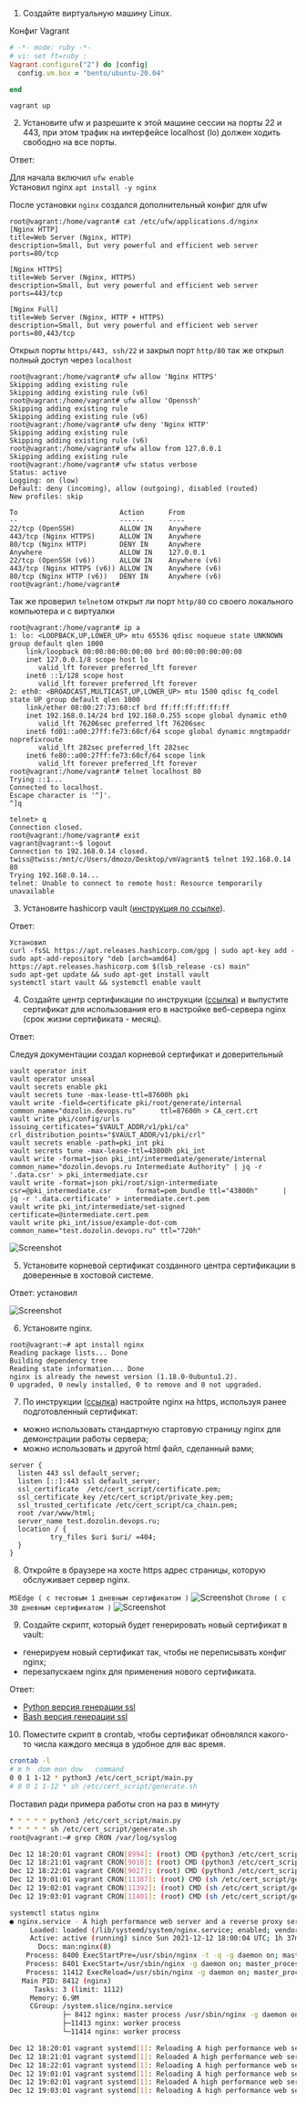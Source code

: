 
1. Создайте виртуальную машину Linux.

Конфиг Vagrant
```ruby
# -*- mode: ruby -*-
# vi: set ft=ruby :
Vagrant.configure("2") do |config|
  config.vm.box = "bento/ubuntu-20.04"

end
```
`vagrant up`

2. Установите ufw и разрешите к этой машине сессии на порты 22 и 443, при этом трафик на интерфейсе localhost (lo) должен ходить свободно на все порты.

Ответ:

Для начала включил `ufw enable`  
Установил nginx `apt install -y nginx`

После установки `nginx` создался дополнительный конфиг для ufw 

```
root@vagrant:/home/vagrant# cat /etc/ufw/applications.d/nginx
[Nginx HTTP]
title=Web Server (Nginx, HTTP)
description=Small, but very powerful and efficient web server
ports=80/tcp

[Nginx HTTPS]
title=Web Server (Nginx, HTTPS)
description=Small, but very powerful and efficient web server
ports=443/tcp

[Nginx Full]
title=Web Server (Nginx, HTTP + HTTPS)
description=Small, but very powerful and efficient web server
ports=80,443/tcp
```
Открыл порты `https/443, ssh/22` и закрыл порт `http/80` так же открыл полный доступ через `localhost` 

```
root@vagrant:/home/vagrant# ufw allow 'Nginx HTTPS'
Skipping adding existing rule
Skipping adding existing rule (v6)
root@vagrant:/home/vagrant# ufw allow 'Openssh'
Skipping adding existing rule
Skipping adding existing rule (v6)
root@vagrant:/home/vagrant# ufw deny 'Nginx HTTP'
Skipping adding existing rule
Skipping adding existing rule (v6)
root@vagrant:/home/vagrant# ufw allow from 127.0.0.1
Skipping adding existing rule
root@vagrant:/home/vagrant# ufw status verbose
Status: active
Logging: on (low)
Default: deny (incoming), allow (outgoing), disabled (routed)
New profiles: skip

To                         Action      From
--                         ------      ----
22/tcp (OpenSSH)           ALLOW IN    Anywhere
443/tcp (Nginx HTTPS)      ALLOW IN    Anywhere
80/tcp (Nginx HTTP)        DENY IN     Anywhere
Anywhere                   ALLOW IN    127.0.0.1
22/tcp (OpenSSH (v6))      ALLOW IN    Anywhere (v6)
443/tcp (Nginx HTTPS (v6)) ALLOW IN    Anywhere (v6)
80/tcp (Nginx HTTP (v6))   DENY IN     Anywhere (v6)
root@vagrant:/home/vagrant#
```
Так же проверил `telnet`ом открыт ли порт `http/80` со своего локального компьютера и с виртуалки

``` 
root@vagrant:/home/vagrant# ip a
1: lo: <LOOPBACK,UP,LOWER_UP> mtu 65536 qdisc noqueue state UNKNOWN group default qlen 1000
    link/loopback 00:00:00:00:00:00 brd 00:00:00:00:00:00
    inet 127.0.0.1/8 scope host lo
       valid_lft forever preferred_lft forever
    inet6 ::1/128 scope host
       valid_lft forever preferred_lft forever
2: eth0: <BROADCAST,MULTICAST,UP,LOWER_UP> mtu 1500 qdisc fq_codel state UP group default qlen 1000
    link/ether 08:00:27:73:60:cf brd ff:ff:ff:ff:ff:ff
    inet 192.168.0.14/24 brd 192.168.0.255 scope global dynamic eth0
       valid_lft 76206sec preferred_lft 76206sec
    inet6 fd01::a00:27ff:fe73:60cf/64 scope global dynamic mngtmpaddr noprefixroute
       valid_lft 282sec preferred_lft 282sec
    inet6 fe80::a00:27ff:fe73:60cf/64 scope link
       valid_lft forever preferred_lft forever
root@vagrant:/home/vagrant# telnet localhost 80
Trying ::1...
Connected to localhost.
Escape character is '^]'.
^]q

telnet> q
Connection closed.
root@vagrant:/home/vagrant# exit
vagrant@vagrant:~$ logout
Connection to 192.168.0.14 closed.
twiss@twiss:/mnt/c/Users/dmozo/Desktop/vmVagrant$ telnet 192.168.0.14 80
Trying 192.168.0.14...
telnet: Unable to connect to remote host: Resource temporarily unavailable
```

3. Установите hashicorp vault ([инструкция по ссылке](https://learn.hashicorp.com/tutorials/vault/getting-started-install?in=vault/getting-started#install-vault)).

Ответ:

    Установил
    curl -fsSL https://apt.releases.hashicorp.com/gpg | sudo apt-key add -
    sudo apt-add-repository "deb [arch=amd64] https://apt.releases.hashicorp.com $(lsb_release -cs) main"
    sudo apt-get update && sudo apt-get install vault
    systemctl start vault && systemctl enable vault

4. Cоздайте центр сертификации по инструкции ([ссылка](https://learn.hashicorp.com/tutorials/vault/pki-engine?in=vault/secrets-management)) и выпустите сертификат для использования его в настройке веб-сервера nginx (срок жизни сертификата - месяц).

Ответ:

Следуя документации создал корневой сертификат и доверительный 


    vault operator init
    vault operator unseal
    vault secrets enable pki
    vault secrets tune -max-lease-ttl=87600h pki
    vault write -field=certificate pki/root/generate/internal      common_name="dozolin.devops.ru"      ttl=87600h > CA_cert.crt
    vault write pki/config/urls      issuing_certificates="$VAULT_ADDR/v1/pki/ca"      crl_distribution_points="$VAULT_ADDR/v1/pki/crl"
    vault secrets enable -path=pki_int pki
    vault secrets tune -max-lease-ttl=43800h pki_int
    vault write -format=json pki_int/intermediate/generate/internal common_name="dozolin.devops.ru Intermediate Authority" | jq -r '.data.csr' > pki_intermediate.csr
    vault write -format=json pki/root/sign-intermediate csr=@pki_intermediate.csr      format=pem_bundle ttl="43800h"      | jq -r '.data.certificate' > intermediate.cert.pem
    vault write pki_int/intermediate/set-signed certificate=@intermediate.cert.pem
    vault write pki_int/issue/example-dot-com common_name="test.dozolin.devops.ru" ttl="720h"

![Screenshot](img/vault.jpg)

5. Установите корневой сертификат созданного центра сертификации в доверенные в хостовой системе.

Ответ:
установил 

![Screenshot](img/cert_user.jpg)

6. Установите nginx.
```
root@vagrant:~# apt install nginx
Reading package lists... Done
Building dependency tree
Reading state information... Done
nginx is already the newest version (1.18.0-0ubuntu1.2).
0 upgraded, 0 newly installed, 0 to remove and 0 not upgraded.
```
7. По инструкции ([ссылка](https://nginx.org/en/docs/http/configuring_https_servers.html)) настройте nginx на https, используя ранее подготовленный сертификат:
  - можно использовать стандартную стартовую страницу nginx для демонстрации работы сервера;
  - можно использовать и другой html файл, сделанный вами;

```nginx
server {
  listen 443 ssl default_server;
  listen [::]:443 ssl default_server;
  ssl_certificate  /etc/cert_script/certificate.pem;
  ssl_certificate_key /etc/cert_script/private_key.pem;
  ssl_trusted_certificate /etc/cert_script/ca_chain.pem;
  root /var/www/html;
  server_name test.dozolin.devops.ru;
  location / {
          try_files $uri $uri/ =404;
  }
}
```
8. Откройте в браузере на хосте https адрес страницы, которую обслуживает сервер nginx.

`MSEdge ( с тестовым 1 дневным сертификатом )`
![Screenshot](img/nginx.jpg)
`Chrome ( с 30 дневным сертификатом )`
![Screenshot](img/nginx2.jpg)

9. Создайте скрипт, который будет генерировать новый сертификат в vault:
  - генерируем новый сертификат так, чтобы не переписывать конфиг nginx;
  - перезапускаем nginx для применения нового сертификата.

Ответ:

* [Python версия генерации ssl](script/generate_ssl.py) 
* [Bash версия генерации ssl](script/generate_ssl.sh)
10. Поместите скрипт в crontab, чтобы сертификат обновлялся какого-то числа каждого месяца в удобное для вас время.

```bash
crontab -l
# m h  dom mon dow   command
0 0 1 1-12 * python3 /etc/cert_script/main.py
# 0 0 1 1-12 * sh /etc/cert_script/generate.sh
```
Поставил ради примера работы cron на раз в минуту 
```bash
* * * * * python3 /etc/cert_script/main.py
* * * * * sh /etc/cert_script/generate.sh
root@vagrant:~# grep CRON /var/log/syslog

Dec 12 18:20:01 vagrant CRON[8994]: (root) CMD (python3 /etc/cert_script/main.py)
Dec 12 18:21:01 vagrant CRON[9018]: (root) CMD (python3 /etc/cert_script/main.py)
Dec 12 18:22:01 vagrant CRON[9027]: (root) CMD (python3 /etc/cert_script/main.py)
Dec 12 19:01:01 vagrant CRON[11387]: (root) CMD (sh /etc/cert_script/generate.sh )
Dec 12 19:02:01 vagrant CRON[11392]: (root) CMD (sh /etc/cert_script/generate.sh )
Dec 12 19:03:01 vagrant CRON[11401]: (root) CMD (sh /etc/cert_script/generate.sh )

systemctl status nginx
● nginx.service - A high performance web server and a reverse proxy server
     Loaded: loaded (/lib/systemd/system/nginx.service; enabled; vendor preset: enabled)
     Active: active (running) since Sun 2021-12-12 18:00:04 UTC; 1h 37min ago
       Docs: man:nginx(8)
    Process: 8400 ExecStartPre=/usr/sbin/nginx -t -q -g daemon on; master_process on; (code=exited, status=0/SUCCESS)
    Process: 8401 ExecStart=/usr/sbin/nginx -g daemon on; master_process on; (code=exited, status=0/SUCCESS)
    Process: 11412 ExecReload=/usr/sbin/nginx -g daemon on; master_process on; -s reload (code=exited, status=0/SUCCESS)
   Main PID: 8412 (nginx)
      Tasks: 3 (limit: 1112)
     Memory: 6.9M
     CGroup: /system.slice/nginx.service
             ├─ 8412 nginx: master process /usr/sbin/nginx -g daemon on; master_process on;
             ├─11413 nginx: worker process
             └─11414 nginx: worker process

Dec 12 18:20:01 vagrant systemd[1]: Reloading A high performance web server and a reverse proxy server.
Dec 12 18:21:01 vagrant systemd[1]: Reloaded A high performance web server and a reverse proxy server.
Dec 12 18:22:01 vagrant systemd[1]: Reloading A high performance web server and a reverse proxy server.
Dec 12 19:01:01 vagrant systemd[1]: Reloading A high performance web server and a reverse proxy server.
Dec 12 19:02:01 vagrant systemd[1]: Reloaded A high performance web server and a reverse proxy server.
Dec 12 19:03:01 vagrant systemd[1]: Reloading A high performance web server and a reverse proxy server.
```